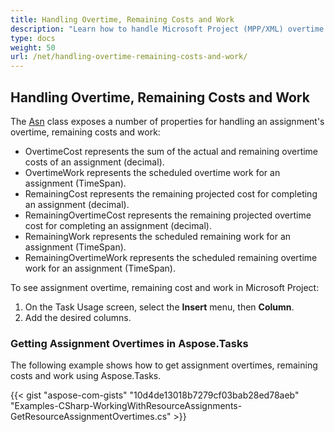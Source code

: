 ```yaml
---
title: Handling Overtime, Remaining Costs and Work
description: "Learn how to handle Microsoft Project (MPP/XML) overtime and remaining costs and works values using Aspose.Tasks for .NET."
type: docs
weight: 50
url: /net/handling-overtime-remaining-costs-and-work/
---
```


## **Handling Overtime, Remaining Costs and Work**
The [Asn](https://apireference.aspose.com/tasks/net/aspose.tasks/asn) class exposes a number of properties for handling an assignment's overtime, remaining costs and work:

- OvertimeCost represents the sum of the actual and remaining overtime costs of an assignment (decimal).
- OvertimeWork represents the scheduled overtime work for an assignment (TimeSpan).
- RemainingCost represents the remaining projected cost for completing an assignment (decimal).
- RemainingOvertimeCost represents the remaining projected overtime cost for completing an assignment (decimal).
- RemainingWork represents the scheduled remaining work for an assignment (TimeSpan).
- RemainingOvertimeWork represents the scheduled remaining overtime work for an assignment (TimeSpan).

To see assignment overtime, remaining cost and work in Microsoft Project:

1. On the Task Usage screen, select the **Insert** menu, then **Column**.
2. Add the desired columns.

### **Getting Assignment Overtimes in Aspose.Tasks**
The following example shows how to get assignment overtimes, remaining costs and work using Aspose.Tasks.

{{< gist "aspose-com-gists" "10d4de13018b7279cf03bab28ed78aeb" "Examples-CSharp-WorkingWithResourceAssignments-GetResourceAssignmentOvertimes.cs" >}}
